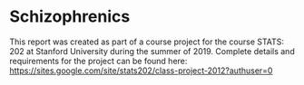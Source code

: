 # Schizophrenics
This report was created as part of a course project for the course STATS: 202 at Stanford University during the summer of 2019. 
Complete details and requirements for the project can be found here: https://sites.google.com/site/stats202/class-project-2012?authuser=0
